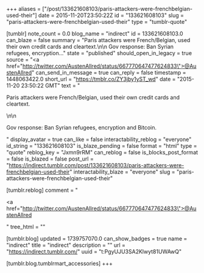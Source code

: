 +++
aliases = ["/post/133621608103/paris-attackers-were-frenchbelgian-used-their"]
date = 2015-11-20T23:50:22Z
id = "133621608103"
slug = "paris-attackers-were-frenchbelgian-used-their"
type = "tumblr-quote"

[tumblr]
note_count = 0.0
blog_name = "indirect"
id = 133621608103.0
can_blaze = false
summary = "Paris attackers were French/Belgian, used their own credit cards and cleartext.\n\n Gov response: Ban Syrian refugees, encryption..."
state = "published"
should_open_in_legacy = true
source = "<a href=\"http://twitter.com/AustenAllred/status/667770647477624833\">@AustenAllred</a>"
can_send_in_message = true
can_reply = false
timestamp = 1448063422.0
short_url = "https://tmblr.co/ZY3jby1yST_wd"
date = "2015-11-20 23:50:22 GMT"
text = "<p>Paris attackers were French/Belgian, used their own credit cards and cleartext.</p>\n\n<p>Gov response: Ban Syrian refugees, encryption and Bitcoin.</p>"
display_avatar = true
can_like = false
interactability_reblog = "everyone"
id_string = "133621608103"
is_blaze_pending = false
format = "html"
type = "quote"
reblog_key = "Jxmn9rRM"
can_reblog = false
is_blocks_post_format = false
is_blazed = false
post_url = "https://indirect.tumblr.com/post/133621608103/paris-attackers-were-frenchbelgian-used-their"
interactability_blaze = "everyone"
slug = "paris-attackers-were-frenchbelgian-used-their"

[tumblr.reblog]
comment = "<p><a href=\"http://twitter.com/AustenAllred/status/667770647477624833\">@AustenAllred</a></p>"
tree_html = ""

[tumblr.blog]
updated = 1739757070.0
can_show_badges = true
name = "indirect"
title = "indirect"
description = ""
url = "https://indirect.tumblr.com/"
uuid = "t:PgyUJU3SA2Klwyt81UWAwQ"

[tumblr.blog.tumblrmart_accessories]
+++
